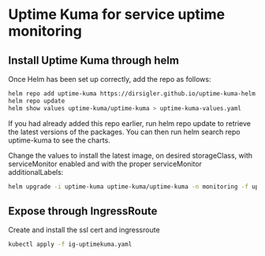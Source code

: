 # Uptime Kuma for service uptime monitoring

## Install Uptime Kuma through helm

Once Helm has been set up correctly, add the repo as follows:

```bash
helm repo add uptime-kuma https://dirsigler.github.io/uptime-kuma-helm
helm repo update
helm show values uptime-kuma/uptime-kuma > uptime-kuma-values.yaml
```

If you had already added this repo earlier, run helm repo update to retrieve the latest versions of the packages. You can then run helm search repo uptime-kuma to see the charts.

Change the values to install the latest image, on desired storageClass, with serviceMonitor enabled and with the proper serviceMonitor additionalLabels:

```bash
helm upgrade -i uptime-kuma uptime-kuma/uptime-kuma -n monitoring -f uptime-kuma-values.yaml
```

## Expose through IngressRoute

Create and install the ssl cert and ingressroute

```bash
kubectl apply -f ig-uptimekuma.yaml
```

